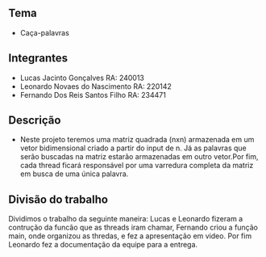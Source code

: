 ## Tema
* Caça-palavras

## Integrantes
* Lucas Jacinto Gonçalves     RA: 240013
* Leonardo Novaes do Nascimento     RA: 220142
* Fernando Dos Reis Santos Filho                    RA: 234471

## Descrição
* Neste projeto teremos uma matriz quadrada (nxn) armazenada em um vetor bidimensional criado a partir do input de n. Já as palavras que serão buscadas na matriz estarão armazenadas em outro vetor.Por fim, cada thread ficará responsável por uma varredura completa da matriz em busca de uma única palavra.

## Divisão do trabalho
Dividimos o trabalho da seguinte maneira: Lucas e Leonardo fizeram a contrução da funcão que as threads iram chamar, Fernando criou a função main, onde organizou as thredas, e fez a apresentação em video. Por fim Leonardo fez a documentação da equipe para a entrega.


